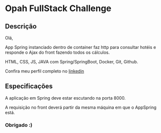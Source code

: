 
# Opah FullStack Challenge

## Descrição

Olá,

App Spring instanciado dentro de container faz http para consultar hotéis e responde o Ajax do front fazendo todos os cálculos.

HTML, CSS, JS, JAVA com Spring/SpringBoot, Docker, Git, Github.

Confira meu perfil completo no [linkedin](https://br.linkedin.com/in/danilo-g-veraszto-2bb2a1183)


## Especificações

A aplicação em Spring deve estar escutando na porta 8000.

A requisição no front deverá partir da mesma máquina em que o AppSpring está.

### Obrigado :)


